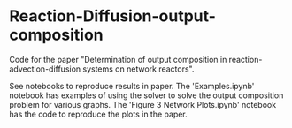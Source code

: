 # Reaction-Diffusion-output-composition

Code for the paper "Determination of output composition in
reaction-advection-diffusion systems on network reactors".

See notebooks to reproduce results in paper. The 'Examples.ipynb' notebook has examples of using the solver to solve the output composition problem for various graphs. The 'Figure 3 Network Plots.ipynb' notebook has the code to reproduce the plots in the paper.
